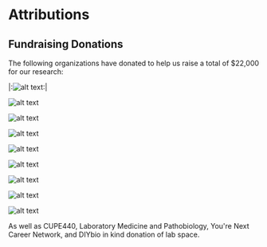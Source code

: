 # Attributions




## Fundraising Donations
The following organizations have donated to help us raise a total of $22,000 for our research:  

|:![alt text](https://github.com/igemuoftATG/wiki2015/blob/master/images/immu.jpg):|

![alt text](https://github.com/igemuoftATG/wiki2015/blob/master/images/bch.png)

![alt text](https://github.com/igemuoftATG/wiki2015/blob/master/images/igem%20logos/Synenergene%20logo.png)

![alt text](https://github.com/igemuoftATG/wiki2015/blob/master/images/igem%20logos/IBBME%20logo.png)

![alt text](https://github.com/igemuoftATG/wiki2015/blob/master/images/igem%20logos/Trowbridge%20logo.png)

![alt text](https://github.com/igemuoftATG/wiki2015/blob/master/images/igem%20logos/CSB%20logo.png)

![alt text](https://github.com/igemuoftATG/wiki2015/blob/master/images/igem%20logos/synbiota%20logo.png)

![alt text](https://github.com/igemuoftATG/wiki2015/blob/master/images/igem%20logos/CAGEF%20logo.png)

![alt text](https://github.com/igemuoftATG/wiki2015/blob/master/images/igem%20logos/glse%201.jpg)

As well as CUPE440, Laboratory Medicine and Pathobiology, You're Next Career Network, and DIYbio in kind donation of lab space. 
